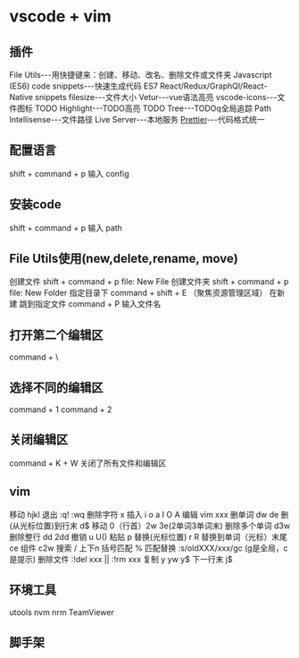 # vscode + vim
## 插件
File Utils---用快捷键来：创建、移动、改名、删除文件或文件夹
Javascript (ES6) code snippets---快速生成代码
ES7 React/Redux/GraphQl/React-Native snippets
filesize---文件大小
Vetur---vue语法高亮
vscode-icons---文件图标
TODO Highlight---TODO高亮
TODO Tree---TODOq全局追踪
Path Intellisense---文件路径
Live Server---本地服务
[Prettier](https://prettier.io/)---代码格式统一

## 配置语言
shift + command + p
输入 config

## 安装code
shift + command + p 
输入 path

## File Utils使用(new,delete,rename, move)
创建文件
shift + command + p
file: New File
创建文件夹
shift + command + p
file: New Folder
指定目录下
command + shift + E （聚焦资源管理区域）
在新建
跳到指定文件
command + P 
输入文件名

## 打开第二个编辑区
command + \

## 选择不同的编辑区
command + 1
command + 2

## 关闭编辑区
command + K + W 关闭了所有文件和编辑区

## vim
移动 hjkl
退出 :q! :wq
删除字符 x
插入 i o a I O A
编辑 vim xxx
删单词 dw de
删(从光标位置)到行末 d$
移动 0（行首）2w 3e(2单词3单词末)
删除多个单词 d3w
删除整行 dd 2dd
撤销 u U()
粘贴 p
替换(光标位置) r R
替换到单词（光标）末尾 ce
组件 c2w
搜索 /  上下n
括号匹配 %
匹配替换 :s/oldXXX/xxx/gc (g是全局，c是提示)
删除文件 :!del xxx || :!rm xxx
复制 y yw y$
下一行末 j$

## 环境工具
utools
nvm
nrm
TeamViewer

## 脚手架